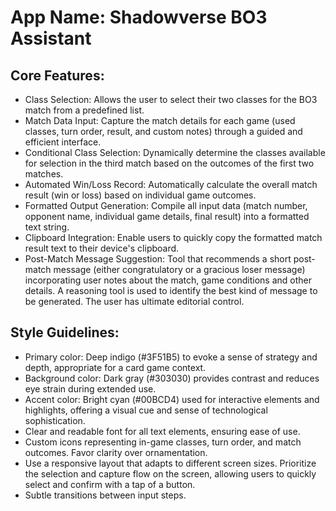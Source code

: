 # **App Name**: Shadowverse BO3 Assistant

## Core Features:

- Class Selection: Allows the user to select their two classes for the BO3 match from a predefined list.
- Match Data Input: Capture the match details for each game (used classes, turn order, result, and custom notes) through a guided and efficient interface.
- Conditional Class Selection: Dynamically determine the classes available for selection in the third match based on the outcomes of the first two matches.
- Automated Win/Loss Record: Automatically calculate the overall match result (win or loss) based on individual game outcomes.
- Formatted Output Generation: Compile all input data (match number, opponent name, individual game details, final result) into a formatted text string.
- Clipboard Integration: Enable users to quickly copy the formatted match result text to their device's clipboard.
- Post-Match Message Suggestion: Tool that recommends a short post-match message (either congratulatory or a gracious loser message) incorporating user notes about the match, game conditions and other details. A reasoning tool is used to identify the best kind of message to be generated. The user has ultimate editorial control.

## Style Guidelines:

- Primary color: Deep indigo (#3F51B5) to evoke a sense of strategy and depth, appropriate for a card game context.
- Background color: Dark gray (#303030) provides contrast and reduces eye strain during extended use.
- Accent color: Bright cyan (#00BCD4) used for interactive elements and highlights, offering a visual cue and sense of technological sophistication.
- Clear and readable font for all text elements, ensuring ease of use.
- Custom icons representing in-game classes, turn order, and match outcomes. Favor clarity over ornamentation.
- Use a responsive layout that adapts to different screen sizes. Prioritize the selection and capture flow on the screen, allowing users to quickly select and confirm with a tap of a button.
- Subtle transitions between input steps.